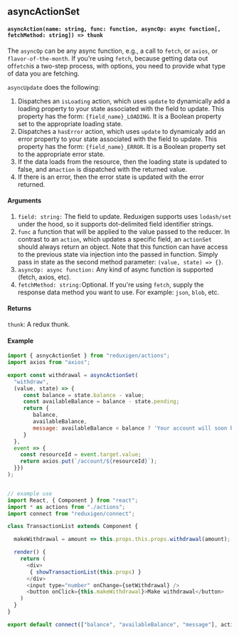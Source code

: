 ## asyncActionSet

#### `asyncAction(name: string, func: function, asyncOp: async function[, fetchMethod: string]) => thunk`

The `asyncOp` can be any async function, e.g., a call to `fetch`, or `axios`, or `flavor-of-the-month`. If you're using `fetch`, because getting data out of`fetch`is a two-step process, with options, you need to provide what type of data you are fetching.

`asyncUpdate` does the following:

1. Dispatches an `isLoading` action, which uses `update` to dynamically add a loading property to your state associated with the field to update. This property has the form: `{field_name}_LOADING`. It is a Boolean property set to the appropriate loading state.
2. Dispatches a `hasError` action, which uses `update` to dynamicaly add an error property to your state associated with the field to update. This property has the form: `{field_name}_ERROR`. It is a Boolean property set to the appropriate error state.
3. If the data loads from the resource, then the loading state is updated to false, and an`action` is dispatched with the returned value.
4. If there is an error, then the error state is updated with the error returned.

#### Arguments

1. `field: string:` The field to update. Reduxigen supports uses `lodash/set` under the hood, so it supports dot-delimited field identifier strings.
2. `func` a function that will be applied to the value passed to the reducer.  In contrast to an `action`, which updates a specific field, an `actionSet` should always return an object. Note that this function can have access to the previous state via injection into the passed in function. Simply pass in state as the second method parameter:  `(value, state) => {}`.
3. `asyncOp: async function:` Any kind of async function is supported \(fetch, axios, etc\).
4. `fetchMethod: string:`Optional. If you're using `fetch`, supply the response data method you want to use. For example: 
   `json`, `blob`, etc.

#### Returns

`thunk`: A redux thunk.

#### Example

```js
import { asnycActionSet } from "reduxigen/actions";
import axios from "axios";

export const withdrawal = asyncActionSet(
  "withdraw",
  (value, state) => {
     const balance = state.balance - value;
     const availableBalance = balance - state.pending;
     return {
        balance,
        availableBalance,
        message: availableBalance < balance ? 'Your account will soon be overdrafted.' : ''
     }
  },
  event => {
    const resourceId = event.target.value;
    return axios.put(`/account/${resourceId}`);
  }})
);


// example use
import React, { Component } from "react";
import * as actions from "./actions";
import connect from "reduxigen/connect";

class TransactionList extends Component {

  makeWithdrawal = amount => this.props.this.props.withdrawal(amount);

  render() {
    return (
      <div>
       { showTransactionList(this.props) }
      </div>
      <input type="number" onChange={setWithdrawal} />
      <button onClick={this.makeWithdrawal}>Make withdrawal</button>
    )
  }
}

export default connect(["balance", "availableBalance", "message"], actions)(TransactionList);
```





